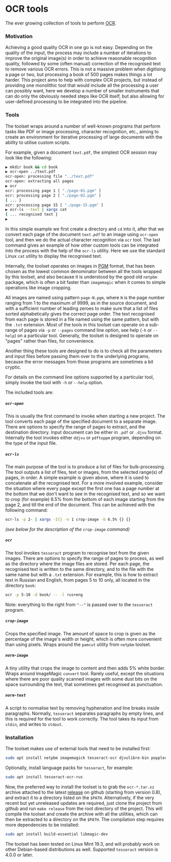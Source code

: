 # OCR tools
The ever growing collection of tools to perform [OCR](https://en.wikipedia.org/wiki/Optical_character_recognition).

### Motivation

Achieving a good quality OCR in one go is not easy. Depending on the quality of the input,
the process may include a number of iterations to improve the original image(s) in order
to achieve reasonable recognition quality, followed by some (often manual) correction of
the recognised text to remove various OCR errors. This is not a massive problem when
digitising a page or two, but processing a book of 500 pages makes things a lot harder.
This project aims to help with complex OCR projects, but instead of providing one monolithic
tool that would include all the processing a user can possibly want, here we develop a number of
smaller instruments that can do only the obviously needed steps like OCR itself, but also
allowing for user-defined processing to be integrated into the pipeline.

### Tools

The toolset wraps around a number of well-known programs that perform tasks like PDF
or image processing, character recognition, etc., aiming to create an environment for
iterative processing of large documents with the ability to utilise custom scripts.

For example, given a document `text.pdf`, the simplest OCR session may look like
the following:

```sh
▶ mkdir book && cd book
▶ ocr-open ../text.pdf
ocr-open: processing file "../text.pdf"
ocr-open: extracting all pages
▶ ocr
ocr: processing page 1 [ "./page-01.pgm" ]
ocr: processing page 2 [ "./page-02.pgm" ]
{ ... }
ocr: processing page 15 [ "./page-15.pgm" ]
▶ ocr-ls --text | xargs cat
{ ... recognised text }
▶
```
In this simple example we first create a directory and `cd` into it, after that we convert
each page of the document `text.pdf` to an image using `ocr-open` tool, and then we do
the actual character recognition via `ocr` tool. The last command gives an example of
how other custom tools can be integrated into the process with the help of the `ocr-ls`
utility. Here we use the standard Linux `cat` utility to display the recognised text.

Internally, the toolset operates on images in [PGM](http://netpbm.sourceforge.net/doc/pgm.html)
format, that has been chosen as the lowest common denominator between all the tools
wrapped by this toolset, and also because it is understood by the good old `netpbm`
package, which is often a bit faster than `imagemagic` when it comes to simple
operations like image cropping.

All images are named using pattern `page-N.pgm`, where `N` is the page number ranging from
1 to the maximum of 9999, as in the source document, and with a sufficient number
of leading zeroes to make sure that a list of files sorted alphabetically gives the correct
page order. The text recognised from each page is stored in a file named using the same pattern,
but with the `.txt` extension. Most of the tools in this toolset can operate on a sub-range of
pages via `-p` or `--pages` command line option, see help (`-h` or `--help`) on
a particular tool. Generally, the toolset is designed to operate on "pages" rather
than files, for convenience.

Another thing these tools are designed to do is to check all the parameters and input
files before passing them over to the underlying programs, because the error messages
from those programs are sometimes a bit cryptic.

For details on the command line options supported by a particular tool, simply
invoke the tool with `-h` or `--help` option.

The included tools are:

##### `ocr-open`

This is usually the first command to invoke when starting a new project. The tool
converts each page of the specified document to a separate image. There are options
to specify the range of pages to extract, and the destination directory.
Input document can be either in `.pdf` or `.djvu` format. Internally the tool invokes
either `ddjvu` or `pdftoppm` program, depending on the type of the input file.

##### `ocr-ls`

The main purpose of the tool is to produce a list of files for bulk-processing.
The tool outputs a list of files, text or images, from the selected range(s) of pages, in order.
A simple example is given above, where it is used to concatenate all the recognised text.
For a more involved example, consider the situation where every page except the first one
has a page number at the bottom that we don't want to see in the recognised text,
and so we want to crop (for example) 6.5% from the bottom of each image starting from
the page 2, and till the end of the document. This can be achieved with the following
command:
```sh
ocr-ls -p 2- | xargs -I{} -n 1 crop-image -b 6.5% {} {}
```
_(see below for the description of the `crop-image` command)_

##### `ocr`

The tool invokes `tesseract` program to recognise text from the given images. There
are options to specify the range of pages to process, as well as the directory
where the image files are stored. Per each page, the recognised text is written to
the same directory, and to the file with the same name but with a `.txt` extension.
For example, this is how to extract text in Russian and English, from pages
5 to 10 only, all located in the directory `book`:

```sh
ocr -p 5-10 -d book/ -- -l rus+eng
```
Note: everything to the right from `"--"` is passed over to the `tesseract` program.

##### `crop-image`

Crops the specified image. The amount of space to crop is given as the percentage of
the image's width or height, which is often more convenient than using pixels. Wraps
around the `pamcut` utility from `netpbm` toolset.

##### `norm-image`

A tiny utility that crops the image to content and then adds 5% white border. Wraps around
ImageMagic `convert` tool. Rarely useful, except the situations where there are
poor quality scanned images with some dust bits on the space surrounding the text,
that sometimes get recognised as punctuation.

##### `norm-text`

A script to normalise text by removing hyphenation and line breaks inside paragraphs.
Normally, `tesseract` separates paragraphs by empty lines, and this is required
for the tool to work correctly. The tool takes its input from `stdin`, and
writes to `stdout`.

### Installation

The toolset makes use of external tools that need to be installed first:
```sh
sudo apt install netpbm imagemagick tesseract-ocr djvulibre-bin poppler-utils
```

Optionally, install language packs for `tesseract`, for example:
```sh
sudo apt install tesseract-ocr-rus
```

Now, the preferred way to install the toolset is to grab the `ocr-*.tar.xz` archive
attached to the latest [release](https://github.com/maxim2266/OCR/releases)
on github (starting from version 0.8), and extract it to a directory listed on the
`$PATH`. Alternatively, if the very recent but yet unreleased updates are required,
just clone the project from github and run `make release` from the root directory
of the project. This will compile the toolset and create the archive with all the
utilities, which can then be extracted to a directory on the `$PATH`. The compilation
step requires more dependencies to be installed:
```sh
sudo apt install build-essential libmagic-dev
```

The toolset has been tested on Linux Mint 19.3, and will probably work on other Debian-based
distributions as well. Supported `tesseract` version is 4.0.0 or later.
